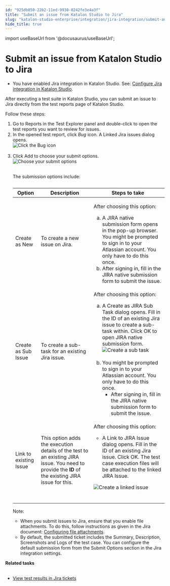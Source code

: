 ```yaml
---
id: "925db050-22b2-11ed-9930-0242fe3e4a3f"
title: "Submit an issue from Katalon Studio to Jira"
slug: "katalon-studio-enterprise/integration/jira-integration/submit-an-issue-from-katalon-studio-to-jira"
hide_title: true
---
```

import useBaseUrl from '@docusaurus/useBaseUrl';


# <a id="task-8620" class="anchor_top_offset"/><a id="ariaid-title1" class="anchor_top_offset"/>Submit an issue from <span xmlns="http://www.w3.org/1999/xhtml" className="ph">Katalon Studio</span>  to Jira

<div xmlns="http://www.w3.org/1999/xhtml" className="section prereq p"><ul className="ul"><li className="li"><p className="p">You have enabled Jira integration in <span className="ph">Katalon Studio</span>. See: <a className="xref" href="/docs/katalon-studio-enterprise/integration/jira-integration/configure-jira-integration-in-katalon-studio">Configure Jira integration in <span className="ph">Katalon Studio</span></a>.</p></li></ul></div>
<section xmlns="http://www.w3.org/1999/xhtml" className="section context">   <p className="p">After executing a test suite in <span className="ph">Katalon Studio</span>, you can submit an issue to Jira directly from the test reports page of <span className="ph">Katalon Studio</span>.</p>   <p className="p">Follow these steps:</p> </section> 
<ol xmlns="http://www.w3.org/1999/xhtml" className="ol steps"><li className="li step stepexpand"><span className="ph cmd">Go to <span className="ph uicontrol">Reports</span> in the <span className="ph uicontrol">Test Explorer</span> panel and double-click to open the test reports you want to review for issues.</span></li><li className="li step stepexpand"><span className="ph cmd">In the opened test report, click <em className="ph i">Bug</em> icon. A <span className="ph uicontrol">Linked Jira issues</span> dialog opens.</span><div className="itemgroup stepxmp"><img className="image" src={useBaseUrl("https://github.com/katalon-studio/docs-images/raw/master/katalon-studio/docs/configure-jira-integration/KS-JIRA-Click-the-Bug-icon.png")} alt="Click the Bug icon" /><br /><br /></div></li><li className="li step stepexpand"><span className="ph cmd">Click <span className="ph uicontrol">Add</span> to choose your submit options.</span><div className="itemgroup stepxmp"><img className="image" src={useBaseUrl("https://github.com/katalon-studio/docs-images/raw/master/katalon-studio/docs/configure-jira-integration/KS-JIRA-Choose-your-submit-options.png")} alt="Choose your submit options" /><br /><br /><p className="p">The submission options include:</p><table className="table"><caption /><colgroup><col /><col /><col /></colgroup><thead className="thead"><tr className><th className="entry anchor_top_offset" id="task-8620__entry__1">Option</th><th className="entry anchor_top_offset" id="task-8620__entry__2">Description</th><th className="entry anchor_top_offset" id="task-8620__entry__3">Steps to take </th></tr></thead><tbody className="tbody"><tr className><td className="entry" headers="task-8620__entry__1 task-8620__entry__2 task-8620__entry__3 ">Create as New</td><td className="entry" headers="task-8620__entry__1 task-8620__entry__2 task-8620__entry__3 ">To create a new issue on Jira.</td><td className="entry" headers="task-8620__entry__1 task-8620__entry__2 task-8620__entry__3 ">               <p className="p">After choosing this option:</p>               <div className="p">                 <ol className="ol" type="a"><li className="li">A <span className="ph uicontrol">JIRA native submission form</span> opens in the pop-up browser. You might be prompted to sign in to your Atlassian account. You only have to do this once.</li><li className="li">After signing in, fill in the <span className="ph uicontrol">JIRA native submission form </span>to submit the issue.</li></ol>               </div>             </td></tr><tr className><td className="entry" headers="task-8620__entry__1 task-8620__entry__2 task-8620__entry__3 ">Create as Sub Issue</td><td className="entry" headers="task-8620__entry__1 task-8620__entry__2 task-8620__entry__3 ">To create a sub-task for an existing Jira issue.</td><td className="entry" headers="task-8620__entry__1 task-8620__entry__2 task-8620__entry__3 ">               <p className="p">After choosing this option:</p>               <div className="p">                 <ol className="ol" type="a"><li className="li">A <span className="ph uicontrol">Create as JIRA Sub Task</span> dialog opens. Fill in the <span className="ph uicontrol">ID</span> of an existing Jira issue to create a sub-task within. Click <span className="ph uicontrol">OK</span> to open <span className="ph uicontrol">JIRA native submission form.</span> <img className="image" src={useBaseUrl("https://github.com/katalon-studio/docs-images/raw/master/katalon-studio/docs/configure-jira-integration/KS-JIRA-Create-as-sub-task.png")} alt="Create a sub task" /><br /><br />                   </li><li className="li">You might be prompted to sign in to your Atlassian account. You only have to do this once. <ul className="ul"><li className="li">After signing in, fill in the <span className="ph uicontrol">JIRA native submission form </span>to submit the issue.</li></ul>                   </li></ol>               </div>             </td></tr><tr className><td className="entry" headers="task-8620__entry__1 task-8620__entry__2 task-8620__entry__3 ">Link to existing Issue</td><td className="entry" headers="task-8620__entry__1 task-8620__entry__2 task-8620__entry__3 ">This option adds the execution details of the test to an existing JIRA issue. You need to provide the <strong className="ph b">ID</strong> of the existing JIRA issue for this.</td><td className="entry" headers="task-8620__entry__1 task-8620__entry__2 task-8620__entry__3 ">               <p className="p">After choosing this option: </p>               <div className="p">                 <ul className="ul"><li className="li">A <span className="ph uicontrol">Link to JIRA Issue</span> dialog opens. Fill in the <span className="ph uicontrol">ID</span> of an existing Jira issue. Click <span className="ph uicontrol">OK</span>. The test case execution files will be attached to the linked JIRA Issue.</li></ul>               </div>               <p className="p"> <img className="image" src={useBaseUrl("https://github.com/katalon-studio/docs-images/raw/master/katalon-studio/docs/configure-jira-integration/KS-JIRA-Create-a-linked-ticket.png")} alt="Create a linked issue" /><br /><br />               </p>             </td></tr></tbody></table><div className="note note note_note"><span className="note__title">Note:</span>          <ul className="ul"><li className="li">When you submit issues to Jira, ensure that you enable file attachments. To do this, follow instructions as given in the Jira document: <a className="xref j-external-link" href="https://confluence.atlassian.com/adminjiraserver/configuring-file-attachments-938847851.html" target="_blank">Configuring file attachments</a>.</li><li className="li">By default, the submitted ticket includes the <span className="ph uicontrol">Summary</span>, <span className="ph uicontrol">Description</span>, <span className="ph uicontrol">Screenshots</span> and <span className="ph uicontrol">Logs</span> of the test case. You can configure the default submission form from the <span className="ph uicontrol">Submit Options</span> section in the Jira integration settings.</li></ul>       </div></div></li></ol> 
<nav xmlns="http://www.w3.org/1999/xhtml" role="navigation" className="related-links"><div className="linklist relinfo reltasks"><strong>Related tasks</strong><br /><br /><ul className="linklist"><li className="linklist"><a className="link" href="/docs/katalon-studio-enterprise/integration/jira-integration/view-test-results-in-jira-tickets">View test results in Jira tickets</a></li></ul></div></nav> 
